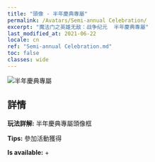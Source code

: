 ```yaml
---
title: "頭像 - 半年慶典專屬"
permalink: /Avatars/Semi-annual Celebration/
excerpt: "魔法门之英雄无敌：战争纪元  半年慶典專屬"
last_modified_at: 2021-06-22
locale: cn
ref: "Semi-annual Celebration.md"
toc: false
classes: wide
---
```

 ![半年慶典專屬](/images/a/avatarFrame_50.png)

## 詳情

 **玩法詳解:** 半年慶典專屬頭像框 

 **Tips:** 參加活動獲得 

 **Is available:**  + 

